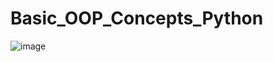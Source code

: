 # Basic_OOP_Concepts_Python

![image](https://github.com/dayananDchallA/Basic_OOP_Concepts_Python/assets/10610231/cf3b86b3-73e4-4186-a628-1f159730bea4)
